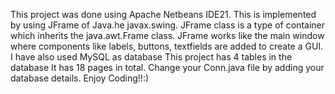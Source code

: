 This project was done using Apache Netbeans IDE21. This is implemented by using JFrame of Java.he javax.swing. JFrame class is a type of container which inherits the java.awt.Frame class. JFrame works like the main window where components like labels, buttons, textfields are added to create a GUI.
I have also used MySQL as database
This project has 4 tables in the database
It has 18 pages in total.
Change your Conn.java file by adding your database details.
Enjoy Coding!!:)
